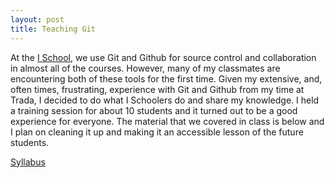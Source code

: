 ```yaml
---
layout: post
title: Teaching Git
---
```


At the [I School](ischool.berkeley.edu), we use Git and Github for source control and collaboration in almost all of the courses. However, many of my classmates are encountering both of these tools for the first time. Given my extensive, and, often times, frustrating, experience with Git and Github from my time at Trada, I decided to do what I Schoolers do and share my knowledge. I held a training session for about 10 students and it turned out to be a good experience for everyone. The material that we covered in class is below and I plan on cleaning it up and making it an accessible lesson of the future students.

[Syllabus](https://www.evernote.com/shard/s200/sh/84bb3892-442e-4cab-98fa-8f8c4ef6856b/853dc6aff6f0c71de475eed1ebc936a4)
